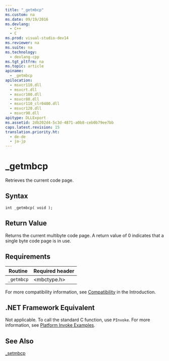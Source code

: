 ```yaml
---
title: "_getmbcp"
ms.custom: na
ms.date: 09/19/2016
ms.devlang: 
  - C++
  - C
ms.prod: visual-studio-dev14
ms.reviewer: na
ms.suite: na
ms.technology: 
  - devlang-cpp
ms.tgt_pltfrm: na
ms.topic: article
apiname: 
  - _getmbcp
apilocation: 
  - msvcr110.dll
  - msvcrt.dll
  - msvcr100.dll
  - msvcr80.dll
  - msvcr110_clr0400.dll
  - msvcr120.dll
  - msvcr90.dll
apitype: DLLExport
ms.assetid: 2db202d4-5c3d-4871-a0b8-ceb0b79ee7bb
caps.latest.revision: 15
translation.priority.ht: 
  - de-de
  - ja-jp
---
```

# _getmbcp
Retrieves the current code page.  
  
## Syntax  
  
```  
int _getmbcp( void );  
```  
  
## Return Value  
 Returns the current multibyte code page. A return value of 0 indicates that a single byte code page is in use.  
  
## Requirements  
  
|Routine|Required header|  
|-------------|---------------------|  
|`_getmbcp`|<mbctype.h>|  
  
 For more compatibility information, see [Compatibility](../vs140/Compatibility.md) in the Introduction.  
  
## .NET Framework Equivalent  
 Not applicable. To call the standard C function, use `PInvoke`. For more information, see [Platform Invoke Examples](assetId:///15926806-f0b7-487e-93a6-4e9367ec689f).  
  
## See Also  
 [_setmbcp](../vs140/_setmbcp.md)